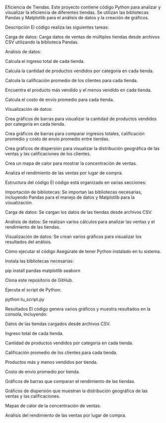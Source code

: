 Eficiencia de Tiendas.
Este proyecto contiene código Python para analizar y visualizar la eficiencia de diferentes tiendas. Se utilizan las bibliotecas Pandas y Matplotlib para el análisis de datos y la creación de gráficos.

Descripción
El código realiza las siguientes tareas:

Carga de datos: Carga datos de ventas de múltiples tiendas desde archivos CSV utilizando la biblioteca Pandas.

Análisis de datos:

Calcula el ingreso total de cada tienda.

Calcula la cantidad de productos vendidos por categoría en cada tienda.

Calcula la calificación promedio de los clientes para cada tienda.

Encuentra el producto más vendido y el menos vendido en cada tienda.

Calcula el costo de envío promedio para cada tienda.

Visualización de datos:

Crea gráficos de barras para visualizar la cantidad de productos vendidos por categoría en cada tienda.

Crea gráficos de barras para comparar ingresos totales, calificación promedio y costo de envío promedio entre tiendas.

Crea gráficos de dispersión para visualizar la distribución geográfica de las ventas y las calificaciones de los clientes.

Crea un mapa de calor para mostrar la concentración de ventas.

Analiza el rendimiento de las ventas por lugar de compra.

Estructura del código
El código está organizado en varias secciones:

Importación de bibliotecas: Se importan las bibliotecas necesarias, incluyendo Pandas para el manejo de datos y Matplotlib para la visualización.

Carga de datos: Se cargan los datos de las tiendas desde archivos CSV.

Análisis de datos: Se realizan varios cálculos para analizar las ventas y el rendimiento de las tiendas.

Visualización de datos: Se crean varios gráficos para visualizar los resultados del análisis.

Cómo ejecutar el código
Asegúrate de tener Python instalado en tu sistema.

Instala las bibliotecas necesarias:

pip install pandas matplotlib seaborn

Clona este repositorio de GitHub.

Ejecuta el script de Python:

python tu_script.py

Resultados
El código genera varios gráficos y muestra resultados en la consola, incluyendo:

Datos de las tiendas cargados desde archivos CSV.

Ingreso total de cada tienda.

Cantidad de productos vendidos por categoría en cada tienda.

Calificación promedio de los clientes para cada tienda.

Productos más y menos vendidos por tienda.

Costo de envío promedio por tienda.

Gráficos de barras que comparan el rendimiento de las tiendas.

Gráficos de dispersión que muestran la distribución geográfica de las ventas y las calificaciones.

Mapas de calor de la concentración de ventas.

Análisis del rendimiento de las ventas por lugar de compra.
